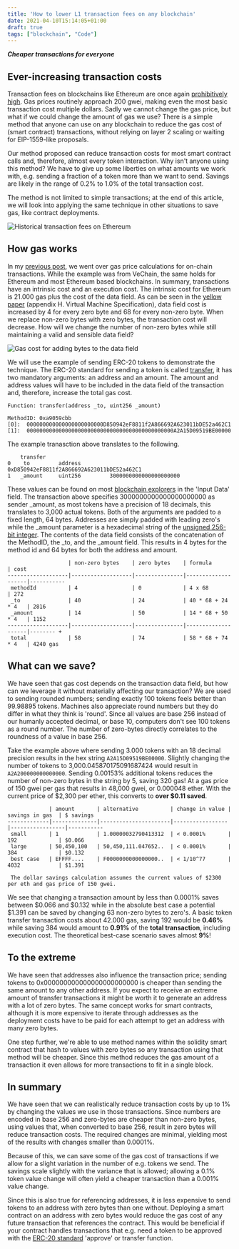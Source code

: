 ```yaml
---
title: 'How to lower L1 transaction fees on any blockchain'
date: 2021-04-10T15:14:05+01:00
draft: true
tags: ["blockchain", "Code"]
---
```


__*Cheaper transactions for everyone*__

## Ever-increasing transaction costs

Transaction fees on blockchains like Ethereum are once again [prohibitively high](https://etherscan.io/chart/gasprice). Gas prices routinely approach 200 gwei, making even the most basic transaction cost multiple dollars. Sadly we cannot change the gas price, but what if we could change the amount of gas we use? There is a simple method that anyone can use on any blockchain to reduce the gas cost of (smart contract) transactions, without relying on layer 2 scaling or waiting for EIP-1559-like proposals. 

Our method proposed can reduce transaction costs for most smart contract calls and, therefore, almost every token interaction. Why isn't anyone using this method? We have to give up some liberties on what amounts we work with, e.g. sending a fraction of a token more than we want to send. Savings are likely in the range of 0.2% to 1.0% of the total transaction cost. 

The method is not limited to simple transactions; at the end of this article, we will look into applying the same technique in other situations to save gas, like contract deployments. 

![Historical transaction fees on Ethereum](/images/eth-gas-prices.png)

## How gas works

In my [previous post](/posts/learn-from-building-sdk/), we went over gas price calculations for on-chain transactions. While the example was from VeChain, the same holds for Ethereum and most Ethereum based blockchains. In summary, transactions have an intrinsic cost and an execution cost. The intrinsic cost for Ethereum is 21.000 gas plus the cost of the data field. As can be seen in the [yellow paper](http://paper.gavwood.com/) (appendix H. Virtual Machine Specification), data field cost is increased by 4 for every zero byte and 68 for every non-zero byte. When we replace non-zero bytes with zero bytes, the transaction cost will decrease. How will we change the number of non-zero bytes while still maintaining a valid and sensible data field?

![Gas cost for adding bytes to the data field](/images/gas-price-per-byte.png)

We will use the example of sending ERC-20 tokens to demonstrate the technique. The ERC-20 standard for sending a token is called [transfer](https://ethereum.org/en/developers/docs/standards/tokens/erc-20/#body), it has two mandatory arguments: an address and an amount. The amount and address values will have to be included in the data field of the transaction and, therefore, increase the total gas cost. 

```
Function: transfer(address _to, uint256 _amount)

MethodID: 0xa9059cbb
[0]:  000000000000000000000000D850942eF8811f2A866692A623011bDE52a462C1
[1]:  0000000000000000000000000000000000000000000000A2A15D09519BE00000
```

The example tranasction above translates to the following.

```
    transfer
0   _to         address         0xD850942eF8811f2A866692A623011bDE52a462C1
1   _amount     uint256         3000000000000000000000
```

These values can be found on most [blockchain explorers](https://etherscan.io/tx/0xabb28019cb67085bc676a23d9d1511516b0ab75e39da424fdeeab7953626e95c) in the 'Input Data' field. The transaction above specifies 3000000000000000000000 as sender \_amount, as most tokens have a precision of 18 decimals, this translates to 3,000 actual tokens. Both of the arguments are padded to a fixed length, 64 bytes. Addresses are simply padded with leading zero's while the \_amount parameter is a hexadecimal string of the [unsigned 256-bit integer](https://en.wikipedia.org/wiki/256-bit_computing). The contents of the data field consists of the concatenation of the MethodID, the \_to, and the \_amount field. This results in 4 bytes for the method id and 64 bytes for both the address and amount.

```
                   | non-zero bytes    | zero bytes    | formula            | cost  
-------------------|-------------------|---------------|--------------------|-----------
 methodId          | 4                 | 0             | 4 x 68             | 272  
 _to               | 40                | 24            | 40 * 68 + 24 * 4   | 2816 
 _amount           | 14                | 50            | 14 * 68 + 50 * 4   | 1152 
-------------------|-------------------|---------------|--------------------|-------- +
 total             | 58                | 74            | 58 * 68 + 74 * 4   | 4240 gas
```

## What can we save?

We have seen that gas cost depends on the transaction data field, but how can we leverage it without materially affecting our transaction? We are used to sending rounded numbers; sending exactly 100 tokens feels better than 99.98895 tokens. Machines also appreciate round numbers but they do differ in what they think is 'round'. Since all values are base 256 instead of our humanly accepted decimal, or base 10, computers don't see 100 tokens as a round number. The number of zero-bytes directly correlates to the roundness of a value in base 256.

Take the example above where sending 3.000 tokens with an 18 decimal precision results in the hex string ```A2A15D09519BE00000```. Slightly changing the number of tokens to 3,000.045870175091687424 would result in ```A2A200000000000000```. Sending 0.00153% additional tokens reduces the number of non-zero bytes in the string by 5, saving 320 gas! At a gas price of 150 gwei per gas that results in 48,000 gwei, or 0.000048 ether. With the current price of $2,300 per ether, this converts to **over $0.11 saved**.


```
             | amount       | alternative          | change in value | savings in gas  | $ savings
-------------|--------------|----------------------|-----------------|-----------------|-----------
 small       | 1            | 1.00000032790413312  | < 0.0001%       | 192             | $0.066
 large       | 50,450,100   | 50,450,111.047652..  | < 0.0001%       | 384             | $0.132
 best case   | EFFFF....    | F0000000000000000..  | < 1/10^77       | 4032            | $1.391

 The dollar savings calculation assumes the current values of $2300 per eth and gas price of 150 gwei.
```

We see that changing a transaction amount by less than 0.0001% saves between $0.066 and $0.132 while in the absolute best case a potential $1.391 can be saved by changing 63 non-zero bytes to zero's. A basic token transfer transaction costs about 42.000 gas, saving 192 would be **0.46%** while saving 384 would amount to **0.91%** of the **total transaction**, including execution cost. The theoretical best-case scenario saves almost **9%**!

## To the extreme

We have seen that addresses also influence the transaction price; sending tokens to 0x000000000000000000000000 is cheaper than sending the same amount to any other address. If you expect to receive an extreme amount of transfer transactions it might be worth it to generate an address with a lot of zero bytes. The same concept works for smart contracts, although it is more expensive to iterate through addresses as the deployment costs have to be paid for each attempt to get an address with many zero bytes.

One step further, we're able to use method names within the solidity smart contract that hash to values with zero bytes so any transaction using that method will be cheaper. Since this method reduces the gas amount of a transaction it even allows for more transactions to fit in a single block.


## In summary

We have seen that we can realistically reduce transaction costs by up to 1% by changing the values we use in those transactions. Since numbers are encoded in base 256 and zero-bytes are cheaper than non-zero bytes, using values that, when converted to base 256, result in zero bytes will reduce transaction costs. The required changes are minimal, yielding most of the results with changes smaller than 0.0001%. 

Because of this, we can save some of the gas cost of transactions if we allow for a slight variation in the number of e.g. tokens we send. The savings scale slightly with the variance that is allowed; allowing a 0.1% token value change will often yield a cheaper transaction than a 0.001% value change. 

Since this is also true for referencing addresses, it is less expensive to send tokens to an address with zero bytes than one without. Deploying a smart contract on an address with zero bytes would reduce the gas cost of any future transaction that references the contract. This would be beneficial if your contract handles transactions that e.g. need a token to be approved with the [ERC-20 standard](https://ethereum.org/en/developers/docs/standards/tokens/erc-20/) 'approve' or transfer function.

